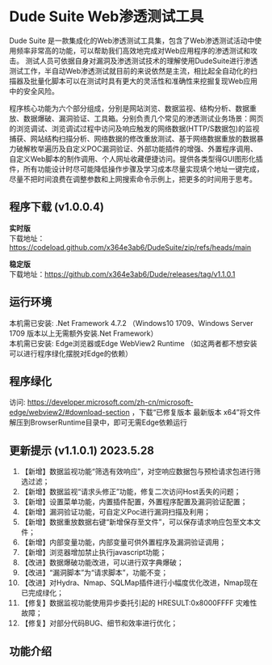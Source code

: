 # Dude Suite Web渗透测试工具

Dude Suite 是一款集成化的Web渗透测试工具集，包含了Web渗透测试活动中使用频率非常高的功能，可以帮助我们高效地完成对Web应用程序的渗透测试和攻击。
测试人员可依据自身对漏洞及渗透测试技术的理解使用DudeSuite进行渗透测试工作，半自动Web渗透测试就目前的来说依然是主流，相比起全自动化的扫描器及批量化脚本可以在测试时具有更大的灵活性和准确性来挖掘复现Web应用中的安全风险。

程序核心功能为六个部分组成，分别是网站浏览、数据监视、结构分析、数据重放、数据爆破、漏洞验证、工具箱。分别负责几个常见的渗透测试业务场景：网页的浏览调试、浏览调试过程中访问及响应触发的网络数据(HTTP/S数据包)的监视捕获、网站结构扫描分析、网络数据的修改重放测试、基于网络数据重放的数据暴力破解枚举遍历及自定义POC漏洞验证、外部功能插件的增强、外置程序调用、自定义Web脚本的制作调用、个人网址收藏便捷访问。提供各类型得GUI图形化插件，所有功能设计时尽可能降低操作步骤及学习成本尽量实现填个地址一键完成，尽量不把时间浪费在调整参数和上网搜索命令示例上，把更多的时间用于思考。  

## 程序下载 (v1.0.0.4)

**实时版**  
下载地址：https://codeload.github.com/x364e3ab6/DudeSuite/zip/refs/heads/main  

**稳定版**  
下载地址：https://github.com/x364e3ab6/Dude/releases/tag/v1.1.0.1  

## 运行环境
本机需已安装: .Net Framework 4.7.2 （Windows10 1709、Windows Server 1709 版本以上无需额外安装.Net Framework）  
本机需已安装: Edge浏览器或Edge WebView2 Runtime （如这两者都不想安装可以进行程序绿化摆脱对Edge的依赖）  

## 程序绿化 
访问: https://developer.microsoft.com/zh-cn/microsoft-edge/webview2/#download-section ，下载“已修复版本 最新版本 x64”将文件解压到BrowserRuntime目录中，即可无需Edge依赖运行

## 更新提示 (v1.1.0.1) 2023.5.28
1. 【新增】数据监视功能“筛选有效响应”，对空响应数据包与预检请求包进行筛选过滤；
2. 【新增】数据监视“请求头修正”功能，修复二次访问Host丢失的问题；
3. 【新增】设置菜单功能，内置插件配置，外置程序配置及漏洞验证配置；
4. 【新增】漏洞验证功能，可自定义Poc进行漏洞扫描及利用；
5. 【新增】数据重放数据右键“新增保存至文件”，可以保存请求响应包至文本文件；
6. 【新增】内部变量功能，内部变量可供外置程序及漏洞验证调用；
7. 【新增】浏览器增加禁止执行javascript功能；
8. 【改进】数据爆破功能改进，可以进行双字典爆破；
9. 【改进】“漏洞脚本”为“请求脚本”，功能不变；
10. 【改进】对Hydra、Nmap、SQLMap插件进行小幅度优化改进，Nmap现在已完成绿化；
11. 【修复】数据监视功能使用异步委托引起的 HRESULT:0x8000FFFF 灾难性故障；
12. 【修复】对部分代码BUG、细节和效率进行优化；

## 功能介绍
